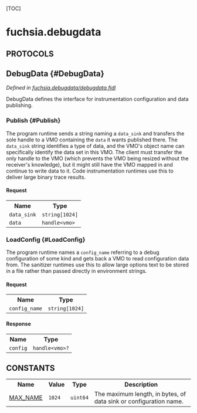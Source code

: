 [TOC]

# fuchsia.debugdata


## **PROTOCOLS**

## DebugData {#DebugData}
*Defined in [fuchsia.debugdata/debugdata.fidl](https://fuchsia.googlesource.com/fuchsia/+/master/zircon/system/fidl/fuchsia-debugdata/debugdata.fidl#12)*

 DebugData defines the interface for instrumentation configuration and data publishing.

### Publish {#Publish}

 The program runtime sends a string naming a `data_sink` and transfers the sole handle to
 a VMO containing the `data` it wants published there.  The `data_sink` string identifies
 a type of data, and the VMO's object name can specifically identify the data set in this
 VMO.  The client must transfer the only handle to the VMO (which prevents the VMO being
 resized without the receiver's knowledge), but it might still have the VMO mapped in and
 continue to write data to it.  Code instrumentation runtimes use this to deliver large
 binary trace results.

#### Request
<table>
    <tr><th>Name</th><th>Type</th></tr>
    <tr>
            <td><code>data_sink</code></td>
            <td>
                <code>string[1024]</code>
            </td>
        </tr><tr>
            <td><code>data</code></td>
            <td>
                <code>handle&lt;vmo&gt;</code>
            </td>
        </tr></table>



### LoadConfig {#LoadConfig}

 The program runtime names a `config_name` referring to a debug configuration of some kind
 and gets back a VMO to read configuration data from.  The sanitizer runtimes use this to
 allow large options text to be stored in a file rather than passed directly in environment
 strings.

#### Request
<table>
    <tr><th>Name</th><th>Type</th></tr>
    <tr>
            <td><code>config_name</code></td>
            <td>
                <code>string[1024]</code>
            </td>
        </tr></table>


#### Response
<table>
    <tr><th>Name</th><th>Type</th></tr>
    <tr>
            <td><code>config</code></td>
            <td>
                <code>handle&lt;vmo&gt;?</code>
            </td>
        </tr></table>















## **CONSTANTS**

<table>
    <tr><th>Name</th><th>Value</th><th>Type</th><th>Description</th></tr><tr>
            <td><a href="https://fuchsia.googlesource.com/fuchsia/+/master/zircon/system/fidl/fuchsia-debugdata/debugdata.fidl#8">MAX_NAME</a></td>
            <td>
                    <code>1024</code>
                </td>
                <td><code>uint64</code></td>
            <td> The maximum length, in bytes, of data sink or configuration name.
</td>
        </tr>
    
</table>

